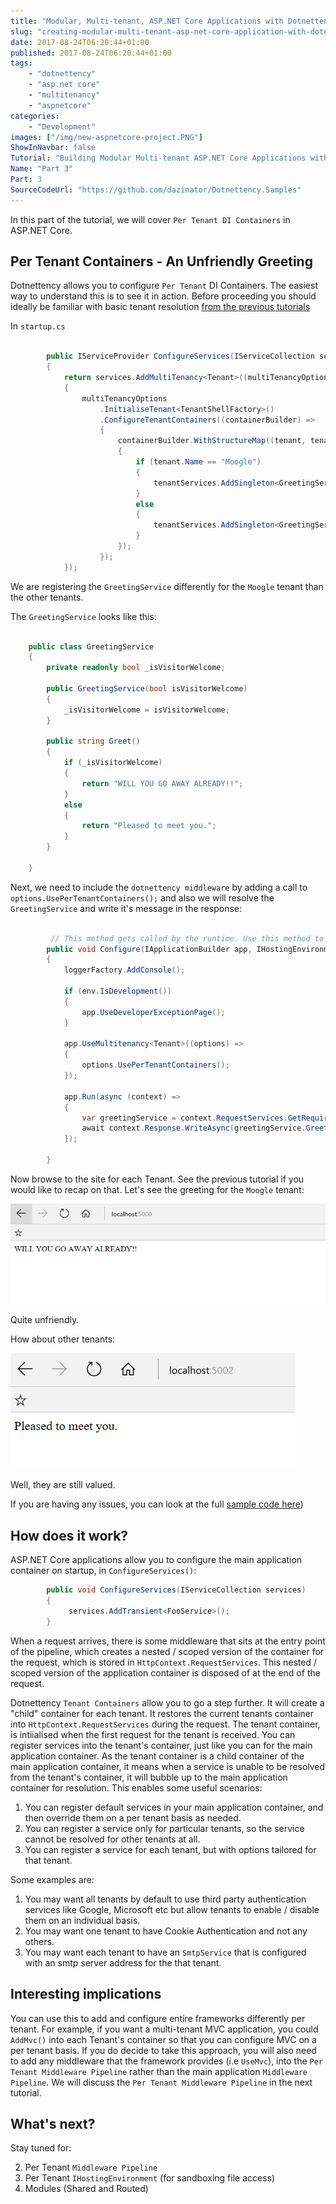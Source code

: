 ```yaml
---
title: "Modular, Multi-tenant, ASP.NET Core Applications with Dotnettency - Part 3"
slug: "creating-modular-multi-tenant-asp-net-core-application-with-dotnettency-part-3"
date: 2017-08-24T06:20:44+01:00
published: 2017-08-24T06:20:44+01:00
tags: 
    - "dotnettency"
    - "asp.net core"
    - "multitenancy" 
    - "aspnetcore"
categories:
    - "Development"
images: ["/img/new-aspnetcore-project.PNG"]
ShowInNavbar: false
Tutorial: "Building Modular Multi-tenant ASP.NET Core Applications with Dotnettency"
Name: "Part 3"
Part: 3
SourceCodeUrl: "https://github.com/dazinator/Dotnettency.Samples"
---
```


In this part of the tutorial, we will cover `Per Tenant DI Containers` in ASP.NET Core.
<!--more--> 

## Per Tenant Containers - An Unfriendly Greeting

Dotnettency allows you to configure `Per Tenant` DI Containers. The easiest way to understand this is to see it in action. Before proceeding you should ideally be familiar with basic tenant resolution [from the previous tutorials](/tutorials#creating-modular-multi-tenant-asp-net-core-application-with-dotnettency)

In `startup.cs`

```csharp

        public IServiceProvider ConfigureServices(IServiceCollection services)
        {
            return services.AddMultiTenancy<Tenant>((multiTenancyOptions) =>
            {
                multiTenancyOptions
                    .InitialiseTenant<TenantShellFactory>()
                    .ConfigureTenantContainers((containerBuilder) =>
                    {
                        containerBuilder.WithStructureMap((tenant, tenantServices) =>
                        {
                            if (tenant.Name == "Moogle")
                            {
                                tenantServices.AddSingleton<GreetingService>(new GreetingService(true));
                            }
                            else
                            {
                                tenantServices.AddSingleton<GreetingService>(new GreetingService(false));
                            }
                        });
                    });
            });

```

We are registering the `GreetingService` differently for the `Moogle` tenant than the other tenants.

The `GreetingService` looks like this:

```csharp

    public class GreetingService
    {
        private readonly bool _isVisitorWelcome;

        public GreetingService(bool isVisitorWelcome)
        {
            _isVisitorWelcome = isVisitorWelcome;
        }

        public string Greet()
        {
            if (_isVisitorWelcome)
            {
                return "WILL YOU GO AWAY ALREADY!!";
            }
            else
            {
                return "Pleased to meet you.";
            }
        }

    }

```

Next, we need to include the `dotnettency middleware` by adding a call to `options.UsePerTenantContainers();` and also we will resolve the `GreetingService` and write it's message in the response:

```csharp

         // This method gets called by the runtime. Use this method to configure the HTTP request pipeline.
        public void Configure(IApplicationBuilder app, IHostingEnvironment env, ILoggerFactory loggerFactory)
        {
            loggerFactory.AddConsole();

            if (env.IsDevelopment())
            {
                app.UseDeveloperExceptionPage();
            }

            app.UseMultitenancy<Tenant>((options) =>
            {
                options.UsePerTenantContainers();
            });

            app.Run(async (context) =>
            {
                var greetingService = context.RequestServices.GetRequiredService<GreetingService>();
                await context.Response.WriteAsync(greetingService.Greet());
            });

        }

```

Now browse to the site for each Tenant. See the previous tutorial if you would like to recap on that. Let's see the greeting for the `Moogle` tenant:

![dotnettencygreetingmoogle.PNG](/img/dotnettencygreetingmoogle.PNG)

Quite unfriendly.

How about other tenants:

![dotnettencygreetinggicrosoft.PNG](/img/dotnettencygreetinggicrosoft.PNG)

Well, they are still valued.

If you are having any issues, you can look at the full [sample code here](https://github.com/dazinator/Dotnettency.Samples))

## How does it work?

ASP.NET Core applications allow you to configure the main application container on startup, in `ConfigureServices()`:

```csharp
        public void ConfigureServices(IServiceCollection services)
        {
             services.AddTransient<FooService>();
        }

```

When a request arrives, there is some middleware that sits at the entry point of the pipeline, which creates a nested / scoped version of the container for the request, which is stored in `HttpContext.RequestServices`. This nested / scoped version of the application container is disposed of at the end of the request.

Dotnettency `Tenant Containers` allow you to go a step further. It will create a "child" container for each tenant. It restores the current tenants container into `HttpContext.RequestServices` during the request. The tenant container, is intiialised when the first request for the tenant is received. You can register services into the tenant's container, just like you can for the main application container. As the tenant container is a child container of the main application container, it means when a service is unable to be resolved from the tenant's container, it will bubble up to the main application container for resolution. This enables some useful scenarios:

1. You can register default services in your main application container, and then override them on a per tenant basis as needed.
2. You can register a service only for particular tenants, so the service cannot be resolved for other tenants at all.
3. You can register a service for each tenant, but with options tailored for that tenant.

Some examples are:

1. You may want all tenants by default to use third party authentication services like Google, Microsoft etc but allow tenants to enable / disable them on an individual basis.
2. You may want one tenant to have Cookie Authentication and not any others. 
3. You may want each tenant to have an `SmtpService` that is configured with an smtp server address for the that tenant.

## Interesting implications

You can use this to add and configure entire frameworks differently per tenant. For example, if you want a multi-tenant MVC application, you could `AddMvc()` into each Tenant's container so that you can configure MVC on a per tenant basis. If you do decide to take this approach, you will also need to add any middleware that the framework provides (i.e `UseMvc`), into the `Per Tenant Middleware Pipeline` rather than the main application `Middleware Pipeline`. We will discuss the `Per Tenant Middleware Pipeline` in the next tutorial.

## What's next?

Stay tuned for:

2. Per Tenant `Middleware Pipeline`
3. Per Tenant `IHostingEnvironment` (for sandboxing file access)
4. Modules (Shared and Routed)
